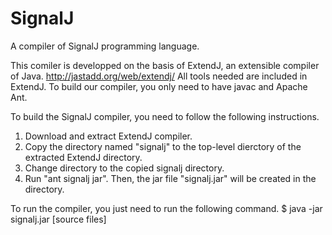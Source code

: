 # SignalJ
A compiler of SignalJ programming language.

This comiler is developped on the basis of ExtendJ, an extensible compiler of Java. http://jastadd.org/web/extendj/ All tools needed are included in ExtendJ. To build our compiler, you only need to have javac and Apache Ant.

To build the SignalJ compiler, you need to follow the following instructions.

1. Download and extract ExtendJ compiler.
2. Copy the directory named "signalj" to the top-level dierctory of the extracted ExtendJ directory.
3. Change directory to the copied signalj directory.
4. Run "ant signalj jar". Then, the jar file "signalj.jar" will be created in the directory.

To run the compiler, you just need to run the following command. $ java -jar signalj.jar [source files]
